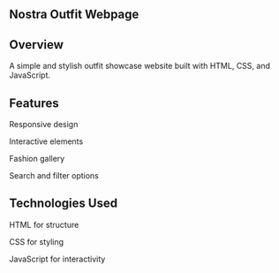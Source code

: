 ## Nostra Outfit Webpage

## Overview

A simple and stylish outfit showcase website built with HTML, CSS, and JavaScript.

## Features

Responsive design

Interactive elements

Fashion gallery

Search and filter options

## Technologies Used

HTML for structure

CSS for styling

JavaScript for interactivity
